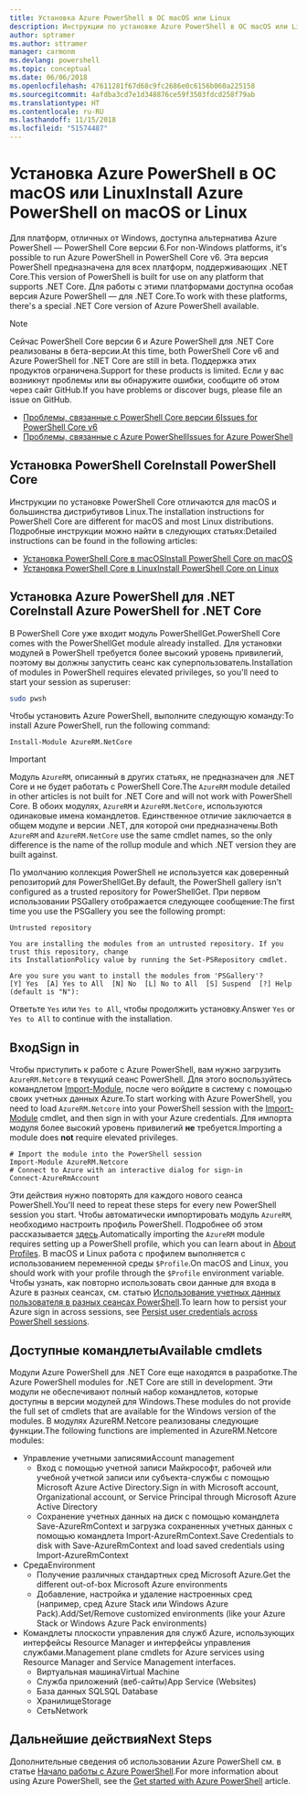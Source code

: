 ```yaml
---
title: Установка Azure PowerShell в ОС macOS или Linux
description: Инструкции по установке Azure PowerShell в ОС macOS или Linux.
author: sptramer
ms.author: sttramer
manager: carmonm
ms.devlang: powershell
ms.topic: conceptual
ms.date: 06/06/2018
ms.openlocfilehash: 47611281f67d68c9fc2686e0c6156b060a225158
ms.sourcegitcommit: 4afdba3cd7e1d348876ce59f3503fdcd258f79ab
ms.translationtype: HT
ms.contentlocale: ru-RU
ms.lasthandoff: 11/15/2018
ms.locfileid: "51574487"
---
```

# <a name="install-azure-powershell-on-macos-or-linux"></a><span data-ttu-id="bc83d-103">Установка Azure PowerShell в ОС macOS или Linux</span><span class="sxs-lookup"><span data-stu-id="bc83d-103">Install Azure PowerShell on macOS or Linux</span></span>

<span data-ttu-id="bc83d-104">Для платформ, отличных от Windows, доступна альтернатива Azure PowerShell — PowerShell Core версии 6.</span><span class="sxs-lookup"><span data-stu-id="bc83d-104">For non-Windows platforms, it's possible to run Azure PowerShell in PowerShell Core v6.</span></span> <span data-ttu-id="bc83d-105">Эта версия PowerShell предназначена для всех платформ, поддерживающих .NET Core.</span><span class="sxs-lookup"><span data-stu-id="bc83d-105">This version of PowerShell is built for use on any platform that supports .NET Core.</span></span> <span data-ttu-id="bc83d-106">Для работы с этими платформами доступна особая версия Azure PowerShell — для .NET Core.</span><span class="sxs-lookup"><span data-stu-id="bc83d-106">To work with these platforms, there's a special .NET Core version of Azure PowerShell available.</span></span>

> [!NOTE]
> <span data-ttu-id="bc83d-107">Сейчас PowerShell Core версии 6 и Azure PowerShell для .NET Core реализованы в бета-версии.</span><span class="sxs-lookup"><span data-stu-id="bc83d-107">At this time, both PowerShell Core v6 and Azure PowerShell for .NET Core are still in beta.</span></span>
> <span data-ttu-id="bc83d-108">Поддержка этих продуктов ограничена.</span><span class="sxs-lookup"><span data-stu-id="bc83d-108">Support for these products is limited.</span></span> <span data-ttu-id="bc83d-109">Если у вас возникнут проблемы или вы обнаружите ошибки, сообщите об этом через сайт GitHub.</span><span class="sxs-lookup"><span data-stu-id="bc83d-109">If you have problems or discover bugs, please file an issue on GitHub.</span></span>
>
> * [<span data-ttu-id="bc83d-110">Проблемы, связанные с PowerShell Core версии 6</span><span class="sxs-lookup"><span data-stu-id="bc83d-110">Issues for PowerShell Core v6</span></span>](https://github.com/PowerShell/PowerShell/issues)
> * [<span data-ttu-id="bc83d-111">Проблемы, связанные с Azure PowerShell</span><span class="sxs-lookup"><span data-stu-id="bc83d-111">Issues for Azure PowerShell</span></span>](https://github.com/azure/azure-docs-powershell/issues)

## <a name="install-powershell-core"></a><span data-ttu-id="bc83d-112">Установка PowerShell Core</span><span class="sxs-lookup"><span data-stu-id="bc83d-112">Install PowerShell Core</span></span>

<span data-ttu-id="bc83d-113">Инструкции по установке PowerShell Core отличаются для macOS и большинства дистрибутивов Linux.</span><span class="sxs-lookup"><span data-stu-id="bc83d-113">The installation instructions for PowerShell Core are different for macOS and most Linux distributions.</span></span>
<span data-ttu-id="bc83d-114">Подробные инструкции можно найти в следующих статьях:</span><span class="sxs-lookup"><span data-stu-id="bc83d-114">Detailed instructions can be found in the following articles:</span></span>

* [<span data-ttu-id="bc83d-115">Установка PowerShell Core в macOS</span><span class="sxs-lookup"><span data-stu-id="bc83d-115">Install PowerShell Core on macOS</span></span>](/powershell/scripting/setup/installing-powershell-core-on-macos)
* [<span data-ttu-id="bc83d-116">Установка PowerShell Core в Linux</span><span class="sxs-lookup"><span data-stu-id="bc83d-116">Install PowerShell Core on Linux</span></span>](/powershell/scripting/setup/installing-powershell-core-on-linux)

## <a name="install-azure-powershell-for-net-core"></a><span data-ttu-id="bc83d-117">Установка Azure PowerShell для .NET Core</span><span class="sxs-lookup"><span data-stu-id="bc83d-117">Install Azure PowerShell for .NET Core</span></span>

<span data-ttu-id="bc83d-118">В PowerShell Core уже входит модуль PowerShellGet.</span><span class="sxs-lookup"><span data-stu-id="bc83d-118">PowerShell Core comes with the PowerShellGet module already installed.</span></span> <span data-ttu-id="bc83d-119">Для установки модулей в PowerShell требуется более высокий уровень привилегий, поэтому вы должны запустить сеанс как суперпользователь.</span><span class="sxs-lookup"><span data-stu-id="bc83d-119">Installation of modules in PowerShell requires elevated privileges, so you'll need to start your session as superuser:</span></span>

```bash
sudo pwsh
```

<span data-ttu-id="bc83d-120">Чтобы установить Azure PowerShell, выполните следующую команду:</span><span class="sxs-lookup"><span data-stu-id="bc83d-120">To install Azure PowerShell, run the following command:</span></span>

```powershell-interactive
Install-Module AzureRM.NetCore
```

> [!IMPORTANT]
> <span data-ttu-id="bc83d-121">Модуль `AzureRM`, описанный в других статьях, не предназначен для .NET Core и не будет работать с PowerShell Core.</span><span class="sxs-lookup"><span data-stu-id="bc83d-121">The `AzureRM` module detailed in other articles is not built for .NET Core and will not work with PowerShell Core.</span></span> <span data-ttu-id="bc83d-122">В обоих модулях, `AzureRM` и `AzureRM.NetCore`, используются одинаковые имена командлетов. Единственное отличие заключается в общем модуле и версии .NET, для которой они предназначены.</span><span class="sxs-lookup"><span data-stu-id="bc83d-122">Both `AzureRM` and `AzureRM.NetCore` use the same cmdlet names, so the only difference is the name of the rollup module and which .NET version they are built against.</span></span>

<span data-ttu-id="bc83d-123">По умолчанию коллекция PowerShell не используется как доверенный репозиторий для PowerShellGet.</span><span class="sxs-lookup"><span data-stu-id="bc83d-123">By default, the PowerShell gallery isn't configured as a trusted repository for PowerShellGet.</span></span> <span data-ttu-id="bc83d-124">При первом использовании PSGallery отображается следующее сообщение:</span><span class="sxs-lookup"><span data-stu-id="bc83d-124">The first time you use the PSGallery you see the following prompt:</span></span>

```output
Untrusted repository

You are installing the modules from an untrusted repository. If you trust this repository, change
its InstallationPolicy value by running the Set-PSRepository cmdlet.

Are you sure you want to install the modules from 'PSGallery'?
[Y] Yes  [A] Yes to All  [N] No  [L] No to All  [S] Suspend  [?] Help (default is "N"):
```

<span data-ttu-id="bc83d-125">Ответьте `Yes` или `Yes to All`, чтобы продолжить установку.</span><span class="sxs-lookup"><span data-stu-id="bc83d-125">Answer `Yes` or `Yes to All` to continue with the installation.</span></span>

## <a name="sign-in"></a><span data-ttu-id="bc83d-126">Вход</span><span class="sxs-lookup"><span data-stu-id="bc83d-126">Sign in</span></span>

<span data-ttu-id="bc83d-127">Чтобы приступить к работе с Azure PowerShell, вам нужно загрузить `AzureRM.Netcore` в текущий сеанс PowerShell. Для этого воспользуйтесь командлетом [Import-Module](/powershell/module/Microsoft.PowerShell.Core/Import-Module), после чего войдите в систему с помощью своих учетных данных Azure.</span><span class="sxs-lookup"><span data-stu-id="bc83d-127">To start working with Azure PowerShell, you need to load `AzureRM.Netcore` into your PowerShell session with the [Import-Module](/powershell/module/Microsoft.PowerShell.Core/Import-Module) cmdlet, and then sign in with your Azure credentials.</span></span> <span data-ttu-id="bc83d-128">Для импорта модуля более высокий уровень привилегий __не__ требуется.</span><span class="sxs-lookup"><span data-stu-id="bc83d-128">Importing a module does __not__ require elevated privileges.</span></span>

```powershell-interactive
# Import the module into the PowerShell session
Import-Module AzureRM.Netcore
# Connect to Azure with an interactive dialog for sign-in
Connect-AzureRmAccount
```

<span data-ttu-id="bc83d-129">Эти действия нужно повторять для каждого нового сеанса PowerShell.</span><span class="sxs-lookup"><span data-stu-id="bc83d-129">You'll need to repeat these steps for every new PowerShell session you start.</span></span> <span data-ttu-id="bc83d-130">Чтобы автоматически импортировать модуль `AzureRM`, необходимо настроить профиль PowerShell. Подробнее об этом рассказывается [здесь](/powershell/module/microsoft.powershell.core/about/about_profiles).</span><span class="sxs-lookup"><span data-stu-id="bc83d-130">Automatically importing the `AzureRM` module requires setting up a PowerShell profile, which you can learn about in [About Profiles](/powershell/module/microsoft.powershell.core/about/about_profiles).</span></span>
<span data-ttu-id="bc83d-131">В macOS и Linux работа с профилем выполняется с использованием переменной среды `$Profile`.</span><span class="sxs-lookup"><span data-stu-id="bc83d-131">On macOS and Linux, you should work with your profile through the `$Profile` environment variable.</span></span> <span data-ttu-id="bc83d-132">Чтобы узнать, как повторно использовать свои данные для входа в Azure в разных сеансах, см. статью [Использование учетных данных пользователя в разных сеансах PowerShell](context-persistence.md).</span><span class="sxs-lookup"><span data-stu-id="bc83d-132">To learn how to persist your Azure sign in across sessions, see [Persist user credentials across PowerShell sessions](context-persistence.md).</span></span>

## <a name="available-cmdlets"></a><span data-ttu-id="bc83d-133">Доступные командлеты</span><span class="sxs-lookup"><span data-stu-id="bc83d-133">Available cmdlets</span></span>

<span data-ttu-id="bc83d-134">Модули Azure PowerShell для .NET Core еще находятся в разработке.</span><span class="sxs-lookup"><span data-stu-id="bc83d-134">The Azure PowerShell modules for .NET Core are still in development.</span></span> <span data-ttu-id="bc83d-135">Эти модули не обеспечивают полный набор командлетов, которые доступны в версии модулей для Windows.</span><span class="sxs-lookup"><span data-stu-id="bc83d-135">These modules do not provide the full set of cmdlets that are available for the Windows version of the modules.</span></span> <span data-ttu-id="bc83d-136">В модулях AzureRM.Netcore реализованы следующие функции.</span><span class="sxs-lookup"><span data-stu-id="bc83d-136">The following functions are implemented in AzureRM.Netcore modules:</span></span>

* <span data-ttu-id="bc83d-137">Управление учетными записями</span><span class="sxs-lookup"><span data-stu-id="bc83d-137">Account management</span></span>
  * <span data-ttu-id="bc83d-138">Вход с помощью учетной записи Майкрософт, рабочей или учебной учетной записи или субъекта-службы с помощью Microsoft Azure Active Directory.</span><span class="sxs-lookup"><span data-stu-id="bc83d-138">Sign in with Microsoft account, Organizational account, or Service Principal through Microsoft Azure Active Directory</span></span>
  * <span data-ttu-id="bc83d-139">Сохранение учетных данных на диск с помощью командлета Save-AzureRmContext и загрузка сохраненных учетных данных с помощью командлета Import-AzureRmContext.</span><span class="sxs-lookup"><span data-stu-id="bc83d-139">Save Credentials to disk with Save-AzureRmContext and load saved credentials using Import-AzureRmContext</span></span>
* <span data-ttu-id="bc83d-140">Среда</span><span class="sxs-lookup"><span data-stu-id="bc83d-140">Environment</span></span>
  * <span data-ttu-id="bc83d-141">Получение различных стандартных сред Microsoft Azure.</span><span class="sxs-lookup"><span data-stu-id="bc83d-141">Get the different out-of-box Microsoft Azure environments</span></span>
  * <span data-ttu-id="bc83d-142">Добавление, настройка и удаление настроенных сред (например, сред Azure Stack или Windows Azure Pack).</span><span class="sxs-lookup"><span data-stu-id="bc83d-142">Add/Set/Remove customized environments (like your Azure Stack or Windows Azure Pack environments)</span></span>
* <span data-ttu-id="bc83d-143">Командлеты плоскости управления для служб Azure, использующих интерфейсы Resource Manager и интерфейсы управления службами.</span><span class="sxs-lookup"><span data-stu-id="bc83d-143">Management plane cmdlets for Azure services using Resource Manager and Service Management interfaces.</span></span>
  * <span data-ttu-id="bc83d-144">Виртуальная машина</span><span class="sxs-lookup"><span data-stu-id="bc83d-144">Virtual Machine</span></span>
  * <span data-ttu-id="bc83d-145">Служба приложений (веб-сайты)</span><span class="sxs-lookup"><span data-stu-id="bc83d-145">App Service (Websites)</span></span>
  * <span data-ttu-id="bc83d-146">База данных SQL</span><span class="sxs-lookup"><span data-stu-id="bc83d-146">SQL Database</span></span>
  * <span data-ttu-id="bc83d-147">Хранилище</span><span class="sxs-lookup"><span data-stu-id="bc83d-147">Storage</span></span>
  * <span data-ttu-id="bc83d-148">Сеть</span><span class="sxs-lookup"><span data-stu-id="bc83d-148">Network</span></span>

## <a name="next-steps"></a><span data-ttu-id="bc83d-149">Дальнейшие действия</span><span class="sxs-lookup"><span data-stu-id="bc83d-149">Next Steps</span></span>

<span data-ttu-id="bc83d-150">Дополнительные сведения об использовании Azure PowerShell см. в статье [Начало работы с Azure PowerShell](get-started-azureps.md).</span><span class="sxs-lookup"><span data-stu-id="bc83d-150">For more information about using Azure PowerShell, see the [Get started with Azure PowerShell](get-started-azureps.md) article.</span></span>
